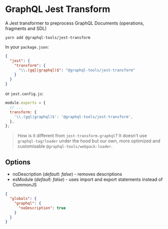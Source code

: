 # GraphQL Jest Transform

A Jest transformer to preprocess GraphQL Documents (operations, fragments and SDL)

    yarn add @graphql-tools/jest-transform

In your `package.json`:

```json
{
  "jest": {
    "transform": {
      "\\.(gql|graphql)$": "@graphql-tools/jest-transform"
    }
  }
}
```

or `jest.config.js`:

```javascript
module.exports = {
  // ...
  transform: {
    '\\.(gql|graphql)$': '@graphql-tools/jest-transform',
  },
};
```

> How is it different from `jest-transform-graphql`? It doesn't use `graphql-tag/loader` under the hood but our own, more optimized and customisable `@graphql-tools/webpack-loader`.

## Options

- noDescription (_default: false_) - removes descriptions
- esModule (_default: false_) - uses import and export statements instead of CommonJS

```json
{
  "globals": {
    "graphql": {
      "noDescription": true
    }
  }
}
```
